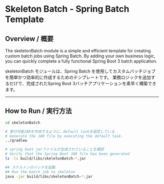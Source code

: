 # Skeleton Batch - Spring Batch Template

## Overview / 概要
The skeletonBatch module is a simple and efficient template for creating custom batch jobs using Spring Batch.
By adding your own business logic, you can quickly complete a fully functional Spring Boot 3 batch application.

skeletonBatch モジュールは、Spring Batch を使用してカスタムバッチジョブを簡単かつ効率的に作成するためのテンプレートです。
業務ロジックを追加するだけで、完成されたSpring Boot 3バッチアプリケーションを素早く構築できます。

---

## How to Run / 実行方法
```bash
cd skeletonBatch

# 実行可能JARを作成するように、default taskを設定している  
# Generate the JAR file by executing the default task.  
../gradlew

# spring boot jarファイルが生成されていることを確認  
# Verify that the Spring Boot JAR file has been generated  
ls -ls build/libs/skeletonBatch-*.jar

## スケルトンのバッチを起動  
## Run the batch job to skeleton  
java -jar build/libs/skeletonBatch-*.jar
```
